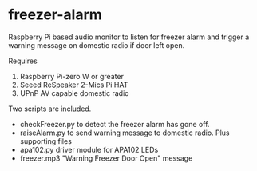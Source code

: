 # freezer-alarm
Raspberry Pi based audio monitor to listen for freezer alarm and trigger a warning message on domestic radio if door left open.

Requires
1. Raspberry Pi-zero W or greater
2. Seeed ReSpeaker 2-Mics Pi HAT 
3. UPnP AV capable domestic radio

Two scripts are included. 
- checkFreezer.py to detect the freezer alarm has gone off.
- raiseAlarm.py to send warning message to domestic radio.
Plus supporting files
- apa102.py driver module for APA102 LEDs
- freezer.mp3 "Warning Freezer Door Open" message 
